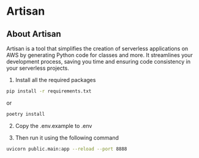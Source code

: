 # Artisan

## About Artisan
Artisan is a tool that simplifies the creation of serverless applications on AWS by generating Python code for classes and more. It streamlines your development process, saving you time and ensuring code consistency in your serverless projects.

1. Install all the required packages
```bash
pip install -r requirements.txt
```

or

```bash
poetry install
````

2. Copy the .env.example to .env

3. Then run it using the following command
```bash
uvicorn public.main:app --reload --port 8888
```
